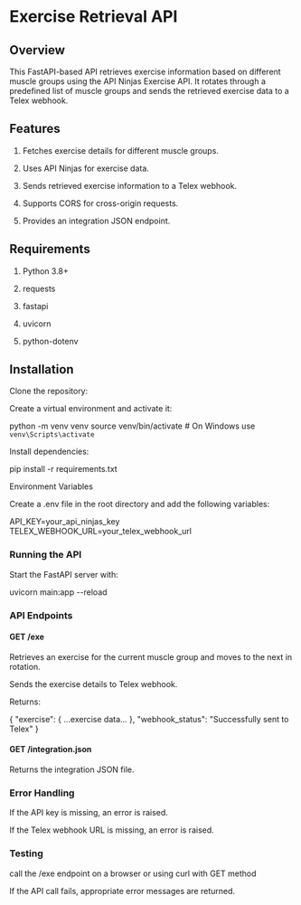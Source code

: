 # Exercise Retrieval API

## Overview

This FastAPI-based API retrieves exercise information based on different muscle groups using the API Ninjas Exercise API. It rotates through a predefined list of muscle groups and sends the retrieved exercise data to a Telex webhook.

## Features

1. Fetches exercise details for different muscle groups.

2. Uses API Ninjas for exercise data.

3. Sends retrieved exercise information to a Telex webhook.

4. Supports CORS for cross-origin requests.

5. Provides an integration JSON endpoint.

## Requirements

1. Python 3.8+

2. requests

3. fastapi

4. uvicorn

5. python-dotenv

## Installation

Clone the repository:

Create a virtual environment and activate it:

python -m venv venv
source venv/bin/activate  # On Windows use `venv\Scripts\activate`

Install dependencies:

pip install -r requirements.txt

Environment Variables

Create a .env file in the root directory and add the following variables:

API_KEY=your_api_ninjas_key
TELEX_WEBHOOK_URL=your_telex_webhook_url

### Running the API

Start the FastAPI server with:

uvicorn main:app --reload

### API Endpoints

#### GET /exe

Retrieves an exercise for the current muscle group and moves to the next in rotation.

Sends the exercise details to Telex webhook.

Returns:

{
  "exercise": { ...exercise data... },
  "webhook_status": "Successfully sent to Telex"
}

#### GET /integration.json

Returns the integration JSON file.

### Error Handling

If the API key is missing, an error is raised.

If the Telex webhook URL is missing, an error is raised.

### Testing
call the /exe endpoint on a browser or using curl with GET method

If the API call fails, appropriate error messages are returned.
